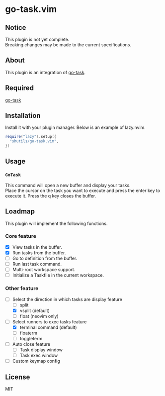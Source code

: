 # go-task.vim

## Notice

This plugin is not yet complete.  
Breaking changes may be made to the current specifications.

## About

This plugin is an integration of [go-task](https://github.com/go-task/task).

## Required

[go-task](https://github.com/go-task/task)

## Installation

Install it with your plugin manager. Below is an example of lazy.nvim.

```lua
require("lazy").setup({
  "shutils/go-task.vim",
})
```

## Usage

### `GoTask`

This command will open a new buffer and display your tasks.  
Place the cursor on the task you want to execute and press the enter key to execute it.
Press the q key closes the buffer.

## Loadmap

This plugin will implement the following functions.

### Core feature

- [x] View tasks in the buffer.
- [x] Run tasks from the buffer.
- [ ] Go to definition from the buffer.
- [ ] Run last task command.
- [ ] Multi-root workspace support.
- [ ] Initialize a Taskfile in the current workspace.

### Other feature

- [ ] Select the direction in which tasks are display feature
  - [ ] split
  - [x] vsplit (default)
  - [ ] float (neovim only)
- [ ] Select runners to exec tasks feature
  - [x] terminal command (default)
  - [ ] floaterm
  - [ ] toggleterm
- [ ] Auto close feature
  - [ ] Task display window
  - [ ] Task exec window
- [ ] Custom keymap config

## License

MIT
